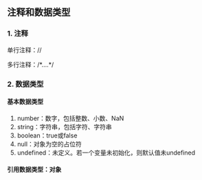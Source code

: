 ## 注释和数据类型

### 1. 注释

单行注释：//

多行注释：/\*....\*/

### 2. 数据类型

#### 基本数据类型

1. number：数字，包括整数、小数、NaN
2. string：字符串，包括字符、字符串
3. boolean：true或false
4. null：对象为空的占位符
5. undefined：未定义。若一个变量未初始化，则默认值未undefined

#### 引用数据类型：对象